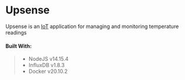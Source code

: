 # UpsenseUpsense is an [IoT](https://en.wikipedia.org/wiki/Internet_of_things) application for managing and monitoring temperature readings#### Built With:> - NodeJS v14.15.4> - InfluxDB v1.8.3> - Docker v20.10.2